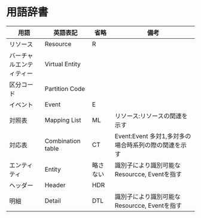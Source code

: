 用語辞書
=====

| 用語           | 英語表記              | 省略   | 備考                                |
|--------------|-------------------|------|-----------------------------------|
| リソース         | Resource          | R    |                                   |
| バーチャルエンティティー | Virtual Entity    |      |                                   |
| 区分コード        | Partition Code    |      |
| イベント         | Event             | E    |
| 対照表          | Mapping List      | ML   | リソース:リソースの関連を示す                   |
| 対応表          | Combination table | CT   | Event:Event 多対1,多対多の場合時系列の際の関連を示す |
| エンティティ       | Entity            | 略さない | 識別子により識別可能なResourcce, Eventを指す    |
| ヘッダー         | Header            | HDR  |                                   | 識別子により識別可能なResourcce, Eventを指す    |
| 明細           | Detail            | DTL  | 識別子により識別可能なResourcce, Eventを指す    |

